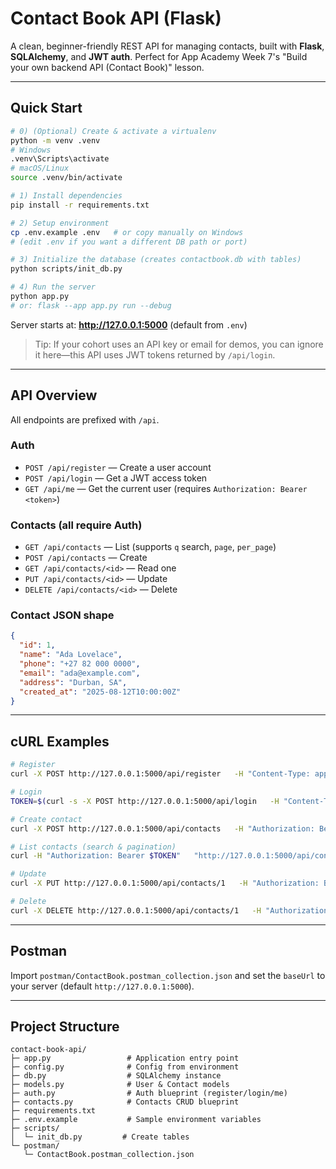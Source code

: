 # Contact Book API (Flask)

A clean, beginner-friendly REST API for managing contacts, built with **Flask**, **SQLAlchemy**, and **JWT auth**.
Perfect for App Academy Week 7's "Build your own backend API (Contact Book)" lesson.

---

## Quick Start

```bash
# 0) (Optional) Create & activate a virtualenv
python -m venv .venv
# Windows
.venv\Scripts\activate
# macOS/Linux
source .venv/bin/activate

# 1) Install dependencies
pip install -r requirements.txt

# 2) Setup environment
cp .env.example .env   # or copy manually on Windows
# (edit .env if you want a different DB path or port)

# 3) Initialize the database (creates contactbook.db with tables)
python scripts/init_db.py

# 4) Run the server
python app.py
# or: flask --app app.py run --debug
```

Server starts at: **http://127.0.0.1:5000** (default from `.env`)

> Tip: If your cohort uses an API key or email for demos, you can ignore it here—this API uses JWT tokens returned by `/api/login`.

---

## API Overview

All endpoints are prefixed with `/api`.

### Auth
- `POST /api/register` — Create a user account
- `POST /api/login` — Get a JWT access token
- `GET /api/me` — Get the current user (requires `Authorization: Bearer <token>`)

### Contacts (all require Auth)
- `GET /api/contacts` — List (supports `q` search, `page`, `per_page`)
- `POST /api/contacts` — Create
- `GET /api/contacts/<id>` — Read one
- `PUT /api/contacts/<id>` — Update
- `DELETE /api/contacts/<id>` — Delete

### Contact JSON shape
```json
{
  "id": 1,
  "name": "Ada Lovelace",
  "phone": "+27 82 000 0000",
  "email": "ada@example.com",
  "address": "Durban, SA",
  "created_at": "2025-08-12T10:00:00Z"
}
```

---

## cURL Examples

```bash
# Register
curl -X POST http://127.0.0.1:5000/api/register   -H "Content-Type: application/json"   -d '{"name":"Ishmael","email":"ishmael@example.com","password":"Passw0rd!"}'

# Login
TOKEN=$(curl -s -X POST http://127.0.0.1:5000/api/login   -H "Content-Type: application/json"   -d '{"email":"ishmael@example.com","password":"Passw0rd!"}' |   python -c "import sys, json; print(json.load(sys.stdin)['access_token'])")

# Create contact
curl -X POST http://127.0.0.1:5000/api/contacts   -H "Authorization: Bearer $TOKEN" -H "Content-Type: application/json"   -d '{"name":"Ada Lovelace","phone":"+27 82 123 4567","email":"ada@example.com","address":"Durban"}'

# List contacts (search & pagination)
curl -H "Authorization: Bearer $TOKEN"   "http://127.0.0.1:5000/api/contacts?q=ada&page=1&per_page=10"

# Update
curl -X PUT http://127.0.0.1:5000/api/contacts/1   -H "Authorization: Bearer $TOKEN" -H "Content-Type: application/json"   -d '{"phone":"+27 82 000 0000"}'

# Delete
curl -X DELETE http://127.0.0.1:5000/api/contacts/1   -H "Authorization: Bearer $TOKEN"
```

---

## Postman
Import `postman/ContactBook.postman_collection.json` and set the `baseUrl` to your server (default `http://127.0.0.1:5000`).

---

## Project Structure
```
contact-book-api/
├─ app.py                 # Application entry point
├─ config.py              # Config from environment
├─ db.py                  # SQLAlchemy instance
├─ models.py              # User & Contact models
├─ auth.py                # Auth blueprint (register/login/me)
├─ contacts.py            # Contacts CRUD blueprint
├─ requirements.txt
├─ .env.example           # Sample environment variables
├─ scripts/
│  └─ init_db.py         # Create tables
└─ postman/
   └─ ContactBook.postman_collection.json
```
